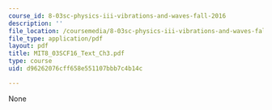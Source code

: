 ```yaml
---
course_id: 8-03sc-physics-iii-vibrations-and-waves-fall-2016
description: ''
file_location: /coursemedia/8-03sc-physics-iii-vibrations-and-waves-fall-2016/d96262076cff658e551107bbb7c4b14c_MIT8_03SCF16_Text_Ch3.pdf
file_type: application/pdf
layout: pdf
title: MIT8_03SCF16_Text_Ch3.pdf
type: course
uid: d96262076cff658e551107bbb7c4b14c

---
```

None